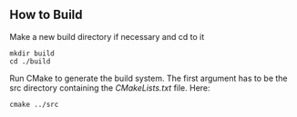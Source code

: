 ## How to Build

Make a new build directory if necessary and cd to it
```
mkdir build
cd ./build
```

Run CMake to generate the build system. The first argument has to be the src directory containing the *CMakeLists.txt* file. Here:
```
cmake ../src
```
